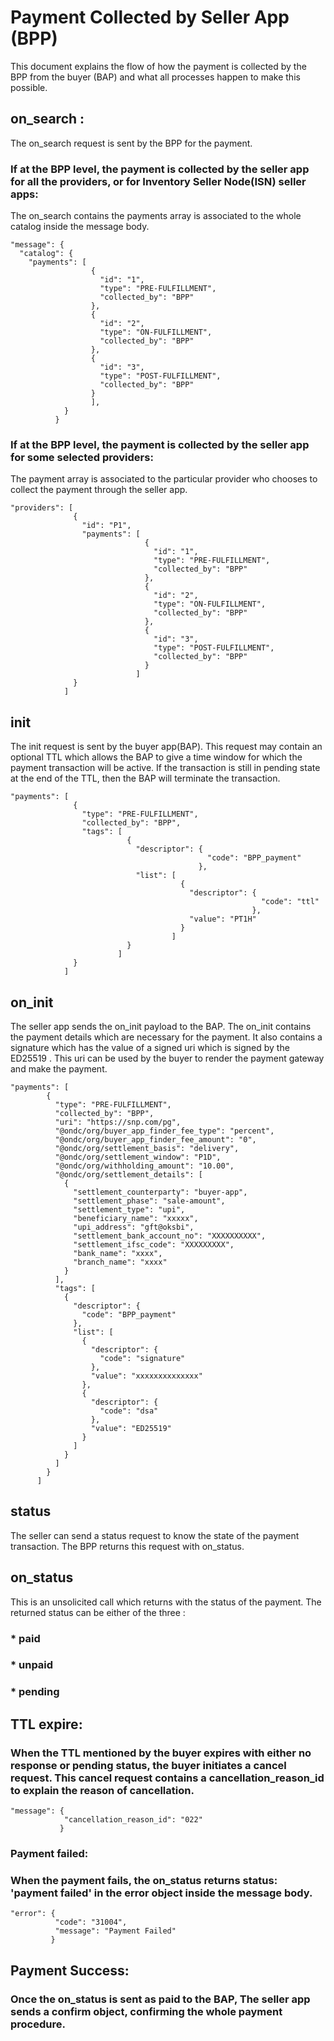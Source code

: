 # Payment Collected by Seller App (BPP)
This document explains the flow of how the payment is collected by the BPP from the buyer (BAP) and what all processes happen to make this possible. 

## on_search :
The on_search request is sent by the BPP for the payment.
### If at the BPP level, the payment is collected by the seller app for all the providers, or for Inventory Seller Node(ISN) seller apps:
The on_search contains the payments array is associated to the whole catalog inside the message body.
```
"message": {
  "catalog": {
    "payments": [
                  {
                    "id": "1",
                    "type": "PRE-FULFILLMENT",
                    "collected_by": "BPP"
                  },
                  {
                    "id": "2",
                    "type": "ON-FULFILLMENT",
                    "collected_by": "BPP"
                  },
                  {
                    "id": "3",
                    "type": "POST-FULFILLMENT",
                    "collected_by": "BPP"
                  }
                  ],
            }
          }
```
### If at the BPP level, the payment is collected by the seller app for some selected providers:
The payment array is associated to the particular provider who chooses to collect the payment through the seller app. 
```
"providers": [
              {
                "id": "P1",
                "payments": [
                              {
                                "id": "1",
                                "type": "PRE-FULFILLMENT",
                                "collected_by": "BPP"
                              },
                              {
                                "id": "2",
                                "type": "ON-FULFILLMENT",
                                "collected_by": "BPP"
                              },
                              {
                                "id": "3",
                                "type": "POST-FULFILLMENT",
                                "collected_by": "BPP"
                              }
                            ]
              }
            ]
```
## init
The init request is sent by the buyer app(BAP). This request may contain an optional TTL which allows the BAP to give a time window for which the payment transaction will be active. If the transaction is still in pending state at the end of the TTL, then the BAP will terminate the transaction.
```
"payments": [
              {
                "type": "PRE-FULFILLMENT",
                "collected_by": "BPP",
                "tags": [
                          {
                            "descriptor": {
                                            "code": "BPP_payment"
                                          },
                            "list": [
                                      {
                                        "descriptor": {
                                                        "code": "ttl"
                                                      },
                                        "value": "PT1H"
                                      }
                                    ]
                          }
                        ]
              }
            ]
```
## on_init
The seller app sends the on_init payload to the BAP. The on_init contains the payment details which are necessary for the payment. It also contains a signature which has the value of a signed uri which is signed by the ED25519 . This uri can be used by the buyer to render the payment gateway and make the payment.
```
"payments": [
        {
          "type": "PRE-FULFILLMENT",
          "collected_by": "BPP",
          "uri": "https://snp.com/pg",
          "@ondc/org/buyer_app_finder_fee_type": "percent",
          "@ondc/org/buyer_app_finder_fee_amount": "0",
          "@ondc/org/settlement_basis": "delivery",
          "@ondc/org/settlement_window": "P1D",
          "@ondc/org/withholding_amount": "10.00",
          "@ondc/org/settlement_details": [
            {
              "settlement_counterparty": "buyer-app",
              "settlement_phase": "sale-amount",
              "settlement_type": "upi",
              "beneficiary_name": "xxxxx",
              "upi_address": "gft@oksbi",
              "settlement_bank_account_no": "XXXXXXXXXX",
              "settlement_ifsc_code": "XXXXXXXXX",
              "bank_name": "xxxx",
              "branch_name": "xxxx"
            }
          ],
          "tags": [
            {
              "descriptor": {
                "code": "BPP_payment"
              },
              "list": [
                {
                  "descriptor": {
                    "code": "signature"
                  },
                  "value": "xxxxxxxxxxxxxx"
                },
                {
                  "descriptor": {
                    "code": "dsa"
                  },
                  "value": "ED25519"
                }
              ]
            }
          ]
        }
      ]
```
## status
The seller can send a status request to know the state of the payment transaction. The BPP returns this request with on_status.

## on_status 
This is an unsolicited call which returns with the status of the payment. The returned status can be either of the three : 
### * paid
### * unpaid
### * pending

## TTL expire: 
### When the TTL mentioned by the buyer expires with either no response or pending status, the buyer initiates a cancel request. This cancel request contains a cancellation_reason_id to explain the reason of cancellation.
 ```
"message": {
             "cancellation_reason_id": "022"
            }
```
### Payment failed:
### When the payment fails, the on_status returns status: 'payment failed'  in the error object inside the message body.
```
"error": {
          "code": "31004",
          "message": "Payment Failed"
         }
```
## Payment Success: 
### Once the on_status is sent as paid to the BAP, The seller app sends a confirm object, confirming the whole payment procedure.


